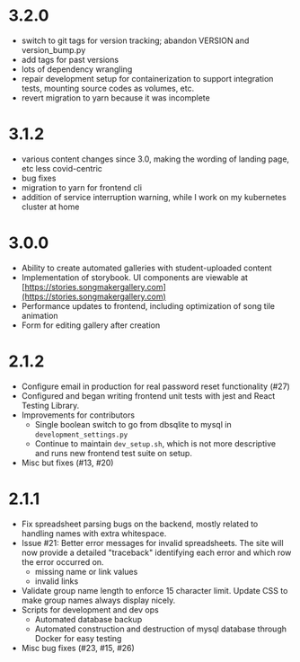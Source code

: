 # 3.2.0

- switch to git tags for version tracking; abandon VERSION and version_bump.py
- add tags for past versions
- lots of dependency wrangling
- repair development setup for containerization to support integration tests,
  mounting source codes as volumes, etc.
- revert migration to yarn because it was incomplete

# 3.1.2

- various content changes since 3.0, making the wording of landing page, etc
  less covid-centric
- bug fixes
- migration to yarn for frontend cli
- addition of service interruption warning, while I work on my kubernetes
  cluster at home

# 3.0.0

- Ability to create automated galleries with student-uploaded content
- Implementation of storybook. UI components are viewable at [https://stories.songmakergallery.com](https://stories.songmakergallery.com)
- Performance updates to frontend, including optimization of song tile animation
- Form for editing gallery after creation

# 2.1.2

- Configure email in production for real password reset functionality (#27)
- Configured and began writing frontend unit tests with jest and React Testing
  Library.
- Improvements for contributors
  - Single boolean switch to go from dbsqlite to mysql in
    `development_settings.py`
  - Continue to maintain `dev_setup.sh`, which is not more descriptive and runs
    new frontend test suite on setup.
- Misc but fixes (#13, #20)

# 2.1.1

- Fix spreadsheet parsing bugs on the backend, mostly related to handling
  names with extra whitespace.
- Issue #21: Better error messages for invalid spreadsheets. The site will now
  provide a detailed "traceback" identifying each error and which row the
  error occurred on.
  - missing name or link values
  - invalid links
- Validate group name length to enforce 15 character limit. Update CSS to
  make group names always display nicely.
- Scripts for development and dev ops
  - Automated database backup
  - Automated construction and destruction of mysql database through Docker
    for easy testing
- Misc bug fixes (#23, #15, #26)
